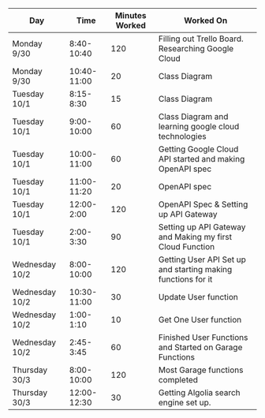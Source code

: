 

| Day            | Time        | Minutes Worked | Worked On                                                    |
| -------------- | ----------- | -------------- | ------------------------------------------------------------ |
| Monday 9/30    | 8:40-10:40  | 120            | Filling out Trello Board. Researching Google Cloud           |
| Monday 9/30    | 10:40-11:00 | 20             | Class Diagram                                                |
| Tuesday 10/1   | 8:15-8:30   | 15             | Class Diagram                                                |
| Tuesday 10/1   | 9:00-10:00  | 60             | Class Diagram and learning google cloud technologies         |
| Tuesday 10/1   | 10:00-11:00 | 60             | Getting Google Cloud API started and making OpenAPI spec     |
| Tuesday 10/1   | 11:00-11:20 | 20             | OpenAPI spec                                                 |
| Tuesday 10/1   | 12:00-2:00  | 120            | OpenAPI Spec & Setting up API Gateway                        |
| Tuesday 10/1   | 2:00-3:30   | 90             | Setting up API Gateway and Making my first Cloud Function    |
| Wednesday 10/2 | 8:00-10:00  | 120            | Getting User API Set up and starting making functions for it |
| Wednesday 10/2 | 10:30-11:00 | 30             | Update User function                                         |
| Wednesday 10/2 | 1:00-1:10   | 10             | Get One User function                                        |
| Wednesday 10/2 | 2:45-3:45   | 60             | Finished User Functions and Started on Garage Functions      |
| Thursday 30/3  | 8:00-10:00  | 120            | Most Garage functions completed                              |
| Thursday 30/3  | 12:00-12:30 | 30             | Getting Algolia search engine set up.                        |
